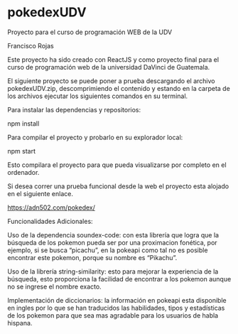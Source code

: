 # pokedexUDV

Proyecto para el curso de programación WEB de la UDV

Francisco Rojas

Este proyecto ha sido creado con ReactJS y como proyecto final para el curso de programación web de la universidad DaVinci de Guatemala.

El siguiente proyecto se puede poner a prueba descargando el archivo pokedexUDV.zip, descomprimiendo el contenido y estando en la carpeta de los archivos ejecutar los siguientes comandos en su terminal.

Para instalar las dependencias y repositorios:

npm install

Para compilar el proyecto y probarlo en su explorador local:

npm start

Esto compilara el proyecto para que pueda visualizarse por completo en el ordenador.

Si desea correr una prueba funcional desde la web el proyecto esta alojado en el siguiente enlace.

https://adn502.com/pokedex/

Funcionalidades Adicionales:

Uso de la dependencia soundex-code: con esta librería que logra que la búsqueda de los pokemon pueda ser por una proximacion fonética, por ejemplo, si se busca “picachu”, en la pokeapi como tal no es posible encontrar este pokemon, porque su nombre es “Pikachu”.

Uso de la librería string-similarity: esto para mejorar la experiencia de la búsqueda, esto proporciona la facilidad de encontrar a los pokemon aunque no se ingrese el nombre exacto.

Implementación de diccionarios: la información en pokeapi esta disponible en ingles por lo que se han traducidos las habilidades, tipos y estadísticas de los pokemon para que sea mas agradable para los usuarios de habla hispana.
